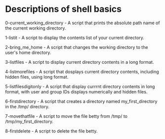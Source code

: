 # Descriptions of shell basics

0-current_working_directory - A script that prints the absolute path name of the current working directory.

1-listit - A script to display the contents list of your current directory.

2-bring_me_home - A script that changes the working directory to the user's home directory.

3-listfiles - A script to display current directory contents in a long format.

4-listmorefiles - A script that dosplays current directory contents, including hidden files, using long format.

5-listfilesdigitonly - A script that display currrnt directory contents in long format, with user and group IDs displays numerically and hidden files.

6-firstdirectory - A script that creates a directory named my_first_directory in the /tmp/ directory.

7-movethatfile - A script to move the file betty from /tmp/ to /tmp/my_first_directory.

8-firstdelete - A script to delete the file betty.

